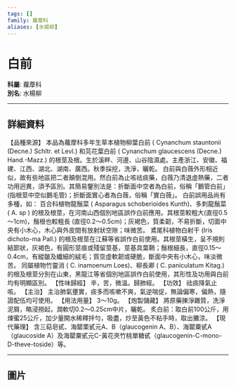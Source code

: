 ```yaml
---
tags: []
family: 蘿藦科
aliases: [水楊柳]
---
```


# 白前

**科屬**: 蘿藦科  
**別名**: 水楊柳  

---

## 詳細資料
【品種來源】
本品為蘿摩科多年生草本植物柳葉白前 (
Cynanchum stauntonii
(Decne.) Schltr. et Levl.) 和芫花葉白前 (
Cynanchum glaucescens
(Decne.) Hand.-Mazz.) 的根莖及根。生於溪畔、河邊、山谷陰濕處。主產浙江、安徽、福建、江西、湖北、湖南、廣西。秋季採挖，洗淨，曬乾。
白前與白薇外形相近似，故有些地區把二者顛倒混用。然白前為止咳祛痰藥，白薇乃清退虛熱藥，二者功用迥異，須予區別。其簡易鑒別法是：折斷面中空者為白前，俗稱「鵝管白前」(指根莖中空似鵝毛管)；折斷面實心者為白薇，俗稱「實白薇」。
白前誤用品尚有多種，如：
百合科植物龍鬚菜 (
Asparagus schoberioides
Kunth)、多刺龍鬚菜 (
A. sp
) 的根及根莖，在河南山西個別地區誤作白前應用。其根莖較粗大(直徑0.5～1cm)，鬚根也較粗長 (直徑0.2～0.5cm)；灰褐色，質柔韌，不易折斷，切面中央有小木心，木心與外皮間有放射狀空隙；味微苦。
鳶尾科植物白射干 (Iris dichoto-ma Pall.) 的根及根莖在江蘇等省誤作白前使用。其根莖橫生，呈不規則結節狀，灰褐色，有圓形莖痕或殘留莖基，莖基具葉鞘；鬚根細長，直徑0.15～0.4cm，有縱皺及纖細的絨毛；質空虛軟韌或硬脆，斷面中央有小木心，味淡微苦。
同屬植物竹靈消 (
C. inamoenum
Loes)、柳長卿 (
C. paniculatum
Kitag.) 的根及根莖分別在山東，黑龍江等省個別地區誤作白前使用，其形性及功用與白前均有明顯區別。
【性味歸經】
辛，苦，微溫。歸肺經。
【功效】
祛痰降氣止咳。
【主治】
主治肺氣壅實，痰多而咳嗽不爽，氣逆喘促，無論偏寒，偏熱，隨證配伍均可使用。
【用法用量】
3～10g。
【炮製儲藏】
將原藥揀淨雜質，洗淨泥屑，略浸撈起，潤軟切0.2～0.25cm中片，曬乾。
炙白前：取白前100公斤，用煉蜜25公斤，加少量開水稀釋拌勻，吸盡，炒至黃色不粘手時，取出攤涼。
【現代藥理】
含三萜皂甙、海罌栗甙元A、B（glaucogenin A、B）、海罌粟甙A（glaucoside A）及海罌粟甙元C-黃花夾竹桃單糖甙（glaucogenin-C-mono-D-theve-toside）等。

---

## 圖片
